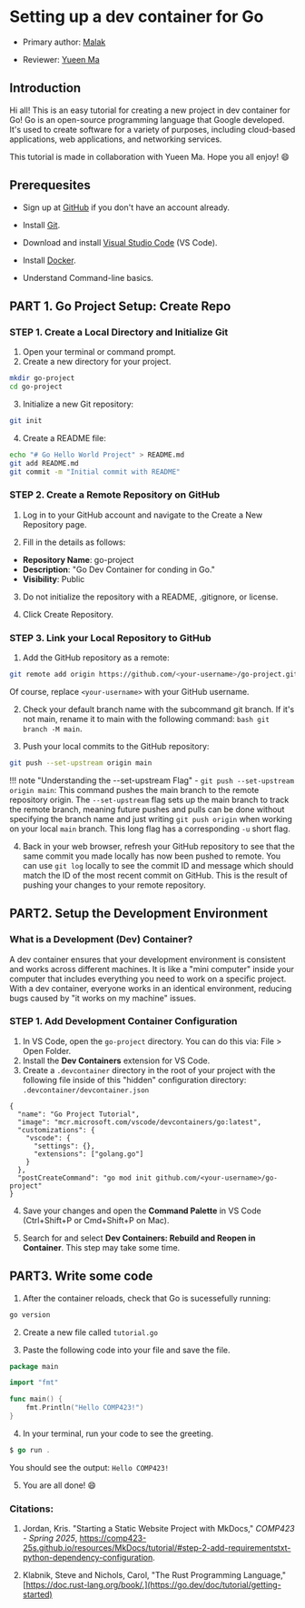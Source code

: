 # Setting up a dev container for Go

* Primary author: [Malak](https://github.com/malaksoubai)

* Reviewer: [Yueen Ma](https://github.com/myueen)

## Introduction

Hi all! This is an easy tutorial for creating a new project in dev container for Go! Go is an open-source programming language that Google developed. It's used to create software for a variety of purposes, including cloud-based applications, web applications, and networking services. 

This tutorial is made in collaboration with Yueen Ma. Hope you all enjoy! :smile:

## Prerequesites

- Sign up at [GitHub](https://github.com/) if you don't have an account already.

- Install [Git](https://git-scm.com/book/en/v2/Getting-Started-Installing-Git).

- Download and install [Visual Studio Code](https://code.visualstudio.com/) (VS Code).

- Install [Docker](https://www.docker.com/products/docker-desktop/).

- Understand Command-line basics.

## PART 1. Go Project Setup: Create Repo

### STEP 1. Create a Local Directory and Initialize Git

1. Open your terminal or command prompt.
2. Create a new directory for your project.

```bash
mkdir go-project
cd go-project
```

3. Initialize a new Git repository:

```bash
git init
```
4. Create a README file:

```bash
echo "# Go Hello World Project" > README.md
git add README.md
git commit -m "Initial commit with README"
```

### STEP 2. Create a Remote Repository on GitHub

1. Log in to your GitHub account and navigate to the Create a New Repository page.

2. Fill in the details as follows:

- **Repository Name**: go-project
- **Description**: "Go Dev Container for conding in Go."
- **Visibility**: Public

3.  Do not initialize the repository with a README, .gitignore, or license.

4.  Click Create Repository.

### STEP 3. Link your Local Repository to GitHub

1.  Add the GitHub repository as a remote:

```bash
git remote add origin https://github.com/<your-username>/go-project.git
```

Of course, replace ```<your-username>``` with your GitHub username.

2. Check your default branch name with the subcommand git branch. If it's not main, rename it to main with the following command: ```bash git branch -M main```.

3. Push your local commits to the GitHub repository:

```bash
git push --set-upstream origin main
```

!!! note "Understanding the --set-upstream Flag"
    - `git push --set-upstream origin main`: This command pushes the main branch to the remote repository origin. The `--set-upstream` flag sets up the main branch to track the remote branch, meaning future pushes and pulls can be done without specifying the branch name and just writing `git push origin` when working on your local `main` branch. This long flag has a corresponding `-u` short flag.

4. Back in your web browser, refresh your GitHub repository to see that the same commit you made locally has now been pushed to remote. You can use `git log` locally to see the commit ID and message which should match the ID of the most recent commit on GitHub. This is the result of pushing your changes to your remote repository.

## PART2. Setup the Development Environment

### What is a Development (Dev) Container?

A dev container ensures that your development environment is consistent and works across different machines. It is like a "mini computer" inside your computer that includes everything you need to work on a specific project. With a dev container, everyone works in an identical environment, reducing bugs caused by "it works on my machine" issues.

### STEP 1. Add Development Container Configuration

1. In VS Code, open the `go-project` directory. You can do this via: File > Open Folder.
2. Install the **Dev Containers** extension for VS Code.
3. Create a `.devcontainer` directory in the root of your project with the following file inside of this "hidden" configuration directory: `.devcontainer/devcontainer.json`

```
{
  "name": "Go Project Tutorial",
  "image": "mcr.microsoft.com/vscode/devcontainers/go:latest",
  "customizations": {
    "vscode": {
      "settings": {},
      "extensions": ["golang.go"]
    }
  },
  "postCreateCommand": "go mod init github.com/<your-username>/go-project"
}
```
4. Save your changes and open the **Command Palette** in VS Code (Ctrl+Shift+P or Cmd+Shift+P on Mac).

5. Search for and select **Dev Containers: Rebuild and Reopen in Container**. This step may take some time.

## PART3. Write some code

1. After the container reloads, check that Go is sucessefully running:

```bash
go version
```

2. Create a new file called ```tutorial.go```

3. Paste the following code into your file and save the file.

```go
package main

import "fmt"

func main() {
    fmt.Println("Hello COMP423!")
}
```
4. In your terminal, run your code to see the greeting. 

```go
$ go run .
```

You should see the output: ```Hello COMP423!```

5. You are all done! :smile:

### Citations: 
1. Jordan, Kris. "Starting a Static Website Project with MkDocs," _COMP423 - Spring 2025_, https://comp423-25s.github.io/resources/MkDocs/tutorial/#step-2-add-requirementstxt-python-dependency-configuration. 

2. Klabnik, Steve and Nichols, Carol, "The Rust Programming Language," [https://doc.rust-lang.org/book/.](https://go.dev/doc/tutorial/getting-started)





